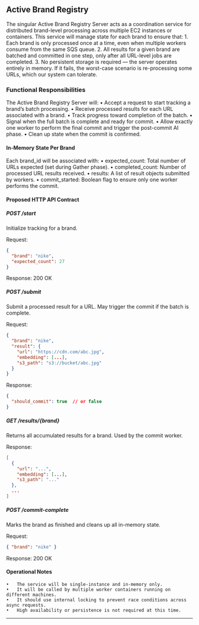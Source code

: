 
## Active Brand Registry 

The singular Active Brand Registry Server  acts as a coordination service for distributed brand-level processing across multiple EC2 instances or containers. This service will manage state for each brand to ensure that:
	1.	Each brand is only processed once at a time, even when multiple workers consume from the same SQS queue.
	2.	All results for a given brand are batched and committed in one step, only after all URL-level jobs are completed.
	3.	No persistent storage is required — the server operates entirely in memory. If it fails, the worst-case scenario is re-processing some URLs, which our system can tolerate.

### Functional Responsibilities

The Active Brand Registry Server will:
	•	Accept a request to start tracking a brand’s batch processing.
	•	Receive processed results for each URL associated with a brand.
	•	Track progress toward completion of the batch.
	•	Signal when the full batch is complete and ready for commit.
	•	Allow exactly one worker to perform the final commit and trigger the post-commit AI phase.
	•	Clean up state when the commit is confirmed.

#### In-Memory State Per Brand

Each brand_id will be associated with:
	•	expected_count: Total number of URLs expected (set during Gather phase).
	•	completed_count: Number of processed URL results received.
	•	results: A list of result objects submitted by workers.
	•	commit_started: Boolean flag to ensure only one worker performs the commit.

#### Proposed HTTP API Contract

##### POST /start

Initialize tracking for a brand.

Request:
```json
{
  "brand": "nike",
  "expected_count": 27
}
```

Response:
200 OK

##### POST /submit

Submit a processed result for a URL. May trigger the commit if the batch is complete.

Request:
```json
{
  "brand": "nike",
  "result": {
    "url": "https://cdn.com/abc.jpg",
    "embedding": [...],
    "s3_path": "s3://bucket/abc.jpg"
  }
}
```
Response:
```json
{
  "should_commit": true  // or false
}
```

##### GET /results/{brand}

Returns all accumulated results for a brand. Used by the commit worker.

Response:
```json
[
  {
    "url": "...",
    "embedding": [...],
    "s3_path": "..."
  },
  ...
]
```

##### POST /commit-complete

Marks the brand as finished and cleans up all in-memory state.

Request:
```json
{ "brand": "nike" }
```
Response:
200 OK

#### Operational Notes
	•	The service will be single-instance and in-memory only.
	•	It will be called by multiple worker containers running on different machines.
	•	It should use internal locking to prevent race conditions across async requests.
	•	High availability or persistence is not required at this time.
 
----
<!--BREAK-->
